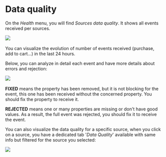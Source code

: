 # Data quality

On the _Health_ menu, you will find _Sources data quality_. It shows all events received per sources.

![](<../../.gitbook/assets/Capture d’écran 2022-06-29 à 11.35.40.png>)

You can visualize the evolution of number of events received (purchase, add to cart...) in the last 24 hours.

Below, you can analyze in detail each event and have more details about errors and rejection:

![](<../../.gitbook/assets/Capture d’écran 2022-06-29 à 11.36.57.png>)

**FIXED** means the property has been removed, but it is not blocking for the event, this one has been received without the concerned property. You should fix the property to receive it.

**REJECTED** means one or many properties are missing or don't have good values. As a result, the full event was rejected, you should fix it to receive the event.



You can also visualize the data quality for a specific source, when you click on a source, you have a dedicated tab '_Data Quality_' available with same info but filtered for the source you selected:

![](<../../.gitbook/assets/Capture d’écran 2022-06-29 à 11.39.38.png>)
